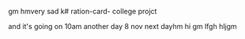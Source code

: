 
gm
hmvery sad k# ration-card-
college projct

and it's going on 
10am
another day 8 nov
next dayhm
hi
gm
lfgh
hljgm